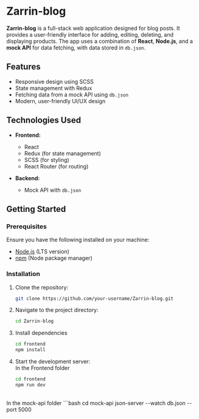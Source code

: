 # Zarrin-blog

**Zarrin-blog** is a full-stack web application designed for blog posts. It provides a user-friendly interface for adding, editing, deleting, and displaying products. The app uses a combination of **React**, **Node.js**, and a **mock API** for data fetching, with data stored in `db.json`.

## Features

- Responsive design using SCSS
- State management with Redux
- Fetching data from a mock API using `db.json`
- Modern, user-friendly UI/UX design

## Technologies Used

- **Frontend:**
  - React
  - Redux (for state management)
  - SCSS (for styling)
  - React Router (for routing)

- **Backend:**
  - Mock API with `db.json` 

## Getting Started

### Prerequisites

Ensure you have the following installed on your machine:

- [Node.js](https://nodejs.org/) (LTS version)
- [npm](https://www.npmjs.com/) (Node package manager)

### Installation

1. Clone the repository:

   ```bash
   git clone https://github.com/your-username/Zarrin-blog.git
2. Navigate to the project directory:

   ```bash
   cd Zarrin-blog
3. Install dependencies
   ```bash
   cd frontend
   npm install
4. Start the development server: <br/>
   In the Frontend folder
   ```bash
   cd frontend
   npm run dev
<br/>
  In the mock-api folder
  ```bash
  cd mock-api
  json-server --watch db.json --port 5000

